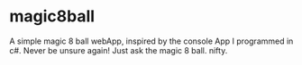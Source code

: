 # magic8ball
A simple magic 8 ball webApp, inspired by the console App I programmed in c#. Never be unsure again! Just ask the magic 8  ball. nifty.
